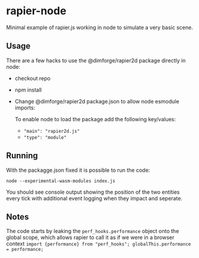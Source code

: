 # rapier-node
Minimal example of rapier.js working in node to simulate a very basic scene.

## Usage

There are a few hacks to use the @dimforge/rapier2d package directly in node:

* checkout repo
* npm install
* Change @dimforge/rapier2d package.json to allow node esmodule imports:

	To enable node to load the package add the following key/values:
	* `"main": "rapier2d.js"`
	* `"type": "module"`

## Running

With the packagge.json fixed it is possible to run the code:

`node --experimental-wasm-modules index.js`

You should see console output showing the position of the two entities every tick with additional event logging when they impact and seperate.

## Notes 

The code starts by leaking the `perf_hooks.performance` object onto the global scope, which allows rapier to call it as if we were in a browser context
`
import {performance} from "perf_hooks";
globalThis.performance = performance;
`